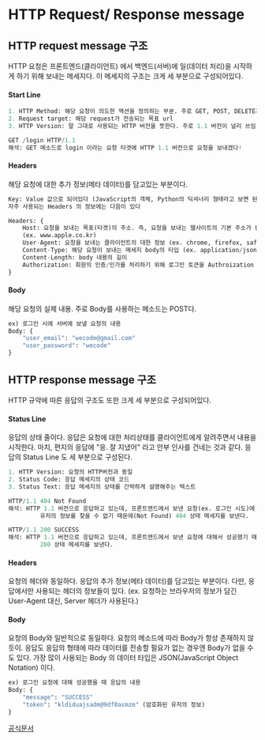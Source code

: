 # HTTP Request/ Response message
## HTTP request message 구조
HTTP 요청은 프론트엔드(클라이언트) 에서 백엔드(서버)에 일(데이터 처리)을 시작하게 하기 위해 보내는 메세지다. 이 메세지의 구조는 크게 세 부분으로 구성되어있다. 
#### Start Line
```python
1. HTTP Method: 해당 요청이 의도한 액션을 정의하는 부분. 주로 GET, POST, DELETE가 많이 쓰임
2. Request target: 해당 request가 전송되는 목표 url 
3. HTTP Version: 말 그대로 사용되는 HTTP 버전을 뜻한다. 주로 1.1 버전이 널리 쓰임

GET /login HTTP/1.1
해석: GET 메소드로 login 이라는 요청 타겟에 HTTP 1.1 버전으로 요청을 보내겠다!
```
#### Headers
해당 요청에 대한 추가 정보(메타 데이터)를 담고있는 부분이다. 
```python
Key: Value 값으로 되어있다 (JavaScript의 객체, Python의 딕셔너리 형태라고 보면 된다)
자주 사용되는 Headers 의 정보에는 다음이 있다 

Headers: {
	Host: 요청을 보내는 목표(타겟)의 주소. 즉, 요청을 보내는 웹사이트의 기본 주소가 된다
	(ex. www.apple.co.kr)
	User-Agent: 요청을 보내는 클라이언트의 대한 정보 (ex. chrome, firefox, safari, explorer)
	Content-Type: 해당 요청이 보내는 메세지 body의 타입 (ex. application/json)
	Content-Length: body 내용의 길이
	Authorization: 회원의 인증/인가를 처리하기 위해 로그인 토큰을 Authroization 에 담는다
}
```
#### Body
해당 요청의 실제 내용. 주로 Body를 사용하는 메소드는 POST다. 
```python
ex) 로그인 시에 서버에 보낼 요청의 내용
Body: {
	"user_email": "wecode@gmail.com"
	"user_password": "wecode"
}
```
## HTTP response message 구조
HTTP 규약에 따른 응답의 구조도 또한 크게 세 부분으로 구성되어있다.
#### Status Line
응답의 상태 줄이다. 응답은 요청에 대한 처리상태를 클라이언트에게 알려주면서 내용을 시작한다. 마치, 편지의 응답에 "응. 잘 지냈어" 라고 안부 인사를 건네는 것과 같다. 응답의 Status Line 도 세 부분으로 구성된다.
```python
1. HTTP Version: 요청의 HTTP버전과 동일
2. Status Code: 응답 메세지의 상태 코드
3. Status Text: 응답 메세지의 상태를 간략하게 설명해주는 텍스트

HTTP/1.1 404 Not Found
해석: HTTP 1.1 버전으로 응답하고 있는데, 프론트엔드에서 보낸 요청(ex. 로그인 시도)에 대해서
		 유저의 정보를 찾을 수 없기 때문에(Not Found) 404 상태 메세지를 보낸다.

HTTP/1.1 200 SUCCESS
해석: HTTP 1.1 버전으로 응답하고 있는데, 프론트엔드에서 보낸 요청에 대해서 성공했기 때문에
		 200 상태 메세지를 보낸다.
```
#### Headers
요청의 헤더와 동일하다. 응답의 추가 정보(메타 데이터)를 담고있는 부분이다. 다만, 응답에서만 사용되는 헤더의 정보들이 있다. (ex. 요청하는 브라우저의 정보가 담긴 User-Agent 대신, Server 헤더가 사용된다.)
#### Body
요청의 Body와 일반적으로 동일하다. 요청의 메소드에 따라 Body가 항상 존재하지 않듯이. 응답도 응답의 형태에 따라 데이터를 전송할 필요가 없는 경우엔 Body가 없을 수도 있다. 가장 많이 사용되는 Body 의 데이터 타입은 JSON(JavaScript Object Notation) 이다.
```python
ex) 로그인 요청에 대해 성공했을 때 응답의 내용
Body: {
	"message": "SUCCESS"
	"token": "kldiduajsadm@9df0asmzm" (암호화된 유저의 정보)
}
```
[공식문서](https://developer.mozilla.org/ko/docs/Web/HTTP/Messages/)
